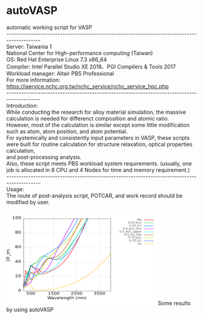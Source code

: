 # autoVASP
automatic working script for VASP<br/>
--------------------------------------------------------------------------------------------<br/>
Server: Taiwania 1<br/> 
National Center for High-performance computing (Taiwan)<br/> 
OS: Red Hat Enterprise Linux 7.3 x86_64<br/> 
Compiler: Intel Parallel Studio XE 2018、PGI Compilers & Tools 2017<br/> 
Workload manager: Altair PBS Professional<br/> 
For more information: https://iservice.nchc.org.tw/nchc_service/nchc_service_hpc.php<br/> 
--------------------------------------------------------------------------------------------<br/>
Introduction:<br/>
While conducting the research for alloy material simulation, the massive calculation is needed for differenct composition and atomic ratio. <br/>
However, most of the calculation is similar except some little modification such as atom, atom position, and atom potential. <br/>
For systemically and consistently input parameters in VASP, these scripts were built for routine calculation for structure relaxation, optical properties calculation, <br/>
and post-processing analysis.<br/>
Also, these script meets PBS workload system requirements. (usually, one job is allocated in 8 CPU and 4 Nodes for time and memory requirement.)<br/>
--------------------------------------------------------------------------------------------<br/>
Usage: <br/>
The route of post-analysis script, POTCAR, and work record should be modified by user.



<img src="https://github.com/minhsueh/autoVASP/blob/main/results/aumo_im_nm.jpg" width="400" height="250" />Some results by using autoVASP
